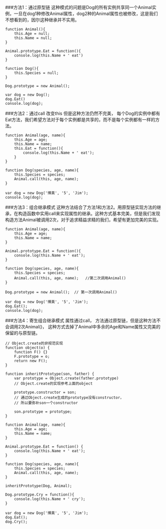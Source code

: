 ###方法1：通过原型链
这种模式的问题是Dog的所有实例共享同一个Animal实例，一旦在dog1种修改Animal属性，dog2种的Animal属性也被修改，这是我们不想看到的，因尔这种继承并不实用。
```
function Animal(){
    this.Age = null;
    this.Name = null;
}

Animal.prototype.Eat = function(){
    console.log(this.Name + ' eat')
}

function Dog(){
    this.Species = null;
}

Dog.prototype = new Animal();

var dog = new Dog();
dog.Eat()
console.log(dog);
```

###方法2：通过call 改变this
但是这种方法仍然不完美， 每个Dog的实例中都有Eat方法，我们希望方法对于每个实例都是共享的，而不是每个实例都有一样的方法。
```
function Animal(age, name){
    this.Age = age;
    this.Name = name;
    this.Eat = function(){
        console.log(this.Name + ' eat');
    }
}

function Dog(species, age, name){
    this.Species = species;
    Animal.call(this, age, name);
}

var dog = new Dog('博美', '5', 'Jim');
console.log(dog);
```

###方法3：组合继承模式
这种方法结合了方法1和方法2。用原型链实现方法的继承，在构造函数中实用call来实现属性的继承。这种方式基本完美，但是我们发现构造方法Animal被调用2次，对于追求精益求精的我们，希望有更加完美的实现。
```
function Animal(age, name){
    this.Age = age;
    this.Name = name;
}

Animal.prototype.Eat = function(){
    console.log(this.Name + ' eat');
}

function Dog(species, age, name){
    this.Species = species;
    Animal.call(this, age, name);   //第二次调用Animal()
}

Dog.prototype = new Animal();  // 第一次调用Animal()

var dog = new Dog('博美', '5', 'Jim');
dog.Eat();
console.log(dog);
```

###方法4：寄生组合继承模式
属性通过call， 方法通过原型链，但是这种方法不会调用2次Animal()， 这种方式去掉了Animal中多余的Age和Name属性又完美的保留的与原型链。
```
// Object.create的非规范实现
function object(o) {
    function F() {}
    F.prototype = o;
    return new F();
}

function inheritPrototype(son, father) {
    var prototype = Object.create(father.prototype)
    // Object.create的实现参考上面的object

    prototype.constructor = son;
    // 通过Object.create生成的prototype没有constructor， 
    // 所以要弥补son一个constructor

    son.prototype = prototype;
}

function Animal(age, name){
    this.Age = age;
    this.Name = name;
}

Animal.prototype.Eat = function() {
    console.log(this.Name + ' eat');
}

function Dog(species, age, name){
    this.Species = species;
    Animal.call(this, age, name);
}

inheritPrototype(Dog, Animal);

Dog.prototype.Cry = function(){
    console.log(this.Name + ' cry');
}

var dog = new Dog('博美', '5', 'Jim');
dog.Eat();
dog.Cry();

```